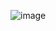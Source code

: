 ![image](https://user-images.githubusercontent.com/78871478/134934749-b789e6fa-94e6-409a-b4be-6ca51bf55216.png)

